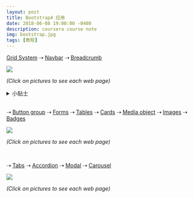 ```yaml
---
layout: post
title: Bootstrap4 应用
date: 2018-06-08 19:00:00 -0400
description: coursera course note
img: bootstrap.jpg
tags: [教程]
---
```


<style>
    .image{
      position: relative;
    }
    .image a{
      display: block;      
      position: absolute;
    }
</style>



<a href="https://getbootstrap.com/docs/4.0/layout/grid/" target="_blank">Grid System</a> 
⇢ <a href="https://getbootstrap.com/docs/4.0/components/navbar/" target="_blank">Navbar</a> 
⇢ <a href="https://getbootstrap.com/docs/4.0/components/breadcrumb/" target="_blank">Breadcrumb</a> 

<div class="image">
  <img src="{{ site.url }}{{ site.baseurl }}/assets/img/content/exercise/1.jpg" >
  <a href="{{ site.url }}{{ site.baseurl }}/exercise/0-template/index.html" target="_blank" style="top: 0%; left: 0%; width: 65%; height: 100%;"></a>
  <a href="{{ site.url }}{{ site.baseurl }}/exercise/1-grid-and-nav/index.html" target="_blank" style="top: 0%; left: 66%; width: 34%; height: 100%;"></a>
</div>

<i>(Click on pictures to see each web page)</i>

<details>
    <summary>小贴士</summary>
    <ul>
        <li>Remember to include <a href="https://getbootstrap.com/docs/4.0/getting-started/introduction/" target="_blank">Bootstrap4 CSS and Javascript</a>, <a href="https://cdnjs.com/libraries/font-awesome" target="_blank">Font Awesome CSS</a> and <a href="https://cdnjs.com/libraries/bootstrap-social" target="_blank">Bootstrap Social CSS</a></li>
        <li>The navbar background is <strong>#512DA8</strong>, header background is <strong>#9575CD</strong>, footer background is <strong>#D1C4E9</strong></li>
        <li>Master <code>align-items-center</code>, <code>align-self-center</code>, <code>justify-content-center</code></li>
        <li>Use <code>d-none</code> and <code>d-sm-block</code> to hide content on extra small screen</li>
    </ul>
</details>


<br>


⇢ <a href="https://getbootstrap.com/docs/4.1/components/button-group/" target="_blank">Button group</a> 
⇢ <a href="https://getbootstrap.com/docs/4.0/components/forms/" target="_blank">Forms</a>
⇢ <a href="https://getbootstrap.com/docs/4.0/content/tables/" target="_blank">Tables</a>
⇢ <a href="https://getbootstrap.com/docs/4.0/components/card/" target="_blank">Cards</a>
⇢ <a href="https://getbootstrap.com/docs/4.0/layout/media-object/" target="_blank">Media object</a>
⇢ <a href="https://getbootstrap.com/docs/4.1/content/images/" target="_blank">Images</a>
⇢ <a href="https://getbootstrap.com/docs/4.1/components/badge/" target="_blank">Badges</a>


<div class="image">
  <img src="{{ site.url }}{{ site.baseurl }}/assets/img/content/exercise/2.jpg">
  <a href="{{ site.url }}{{ site.baseurl }}/exercise/2-other/index.html" target="_blank" style="top: 0%; left: 0%; width: 32%; height: 100%;"></a>
  <a href="{{ site.url }}{{ site.baseurl }}/exercise/2-other/aboutus.html" target="_blank" style="top: 0%; left: 34%; width: 28%; height: 100%;"></a>
    <a href="{{ site.url }}{{ site.baseurl }}/exercise/2-other/contactus.html" target="_blank" style="top: 0%; left: 64%; width: 37%; height: 100%;"></a>
</div>

<i>(Click on pictures to see each web page)</i>


<br>

⇢ <a href="https://getbootstrap.com/docs/4.0/components/navs/#javascript-behavior" target="_blank">Tabs</a>
⇢ <a href="https://getbootstrap.com/docs/4.0/components/collapse/#accordion-example" target="_blank">Accordion</a>
⇢ <a href="https://getbootstrap.com/docs/4.0/components/modal/" target="_blank">Modal</a>
⇢ <a href="https://getbootstrap.com/docs/4.0/components/carousel/" target="_blank">Carousel</a>


<div class="image">
  <img src="{{ site.url }}{{ site.baseurl }}/assets/img/content/exercise/3.jpg">
  <a href="{{ site.url }}{{ site.baseurl }}/exercise/3-modal/aboutus-tabs.html" target="_blank" style="top: 0%; left: 0%; width: 43%; height: 41%;"></a>
  <a href="{{ site.url }}{{ site.baseurl }}/exercise/3-modal/aboutus.html" target="_blank" style="top: 43%; left: 0%; width: 43%; height: 57%;"></a>
  <a href="{{ site.url }}{{ site.baseurl }}/exercise/3-modal/index.html" target="_blank" style="top: 0%; left: 44%; width: 56%; height: 100%;"></a>
</div>

<i>(Click on pictures to see each web page)</i>
